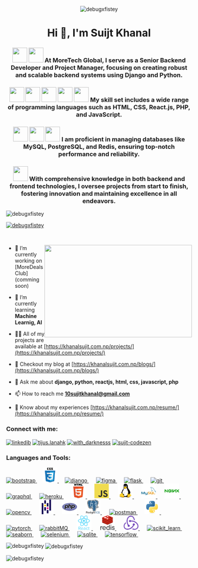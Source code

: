 <p align="center"><img src="https://github.com/sujit-codezen/sujit-codezen/assets/124259614/c713119e-92d6-484d-bd59-0514c192dfe8" alt="debugxfistey" /></p>
<h1 align="center">Hi 👋, I'm Suijt Khanal</h1>
<h3 align="center">
  <img src="https://img.icons8.com/ios-filled/50/ffffff/django.png" width="40" height="40" /> 
  <img src="https://img.icons8.com/color/48/000000/python--v1.png" width="40" height="40" />
  At MoreTech Global, I serve as a Senior Backend Developer and Project Manager, focusing on creating robust and scalable backend systems using Django and Python.
</h3>

<h3 align="center">
  <img src="https://img.icons8.com/color/48/000000/html-5--v1.png" width="40" height="40" /> 
  <img src="https://img.icons8.com/color/48/000000/css3.png" width="40" height="40" />
  <img src="https://img.icons8.com/ultraviolet/40/000000/react--v1.png" width="40" height="40" />
  <img src="https://img.icons8.com/officel/40/000000/php-logo.png" width="40" height="40" />
  <img src="https://img.icons8.com/color/48/000000/javascript--v1.png" width="40" height="40" />
  My skill set includes a wide range of programming languages such as HTML, CSS, React.js, PHP, and JavaScript.
</h3>

<h3 align="center">
  <img src="https://img.icons8.com/ios-filled/50/ffffff/mysql-logo.png" width="40" height="40" /> 
  <img src="https://img.icons8.com/color/48/000000/postgreesql.png" width="40" height="40" />
  <img src="https://img.icons8.com/color/48/000000/redis.png" width="40" height="40" />
  I am proficient in managing databases like MySQL, PostgreSQL, and Redis, ensuring top-notch performance and reliability.
</h3>

<h3 align="center">
  <img src="https://img.icons8.com/fluent/48/000000/project-management.png" width="40" height="40" />
  With comprehensive knowledge in both backend and frontend technologies, I oversee projects from start to finish, fostering innovation and maintaining excellence in all endeavors.
</h3>


<p align="left"> <img src="https://komarev.com/ghpvc/?username=debugxfistey&label=Profile%20views&color=0e75b6&style=flat" alt="debugxfistey" /> </p>

<p align="left"> <a href="https://github.com/ryo-ma/github-profile-trophy"><img src="https://github-profile-trophy.vercel.app/?username=sujit-codezen" alt="debugxfistey" /></a> </p>

<p align="left"> <a href="https://twitter.com/" target="blank"><img src="https://img.shields.io/twitter/follow/?logo=twitter&style=for-the-badge" alt="" /></a> </p>

<div>
<img align="right" src="https://camo.githubusercontent.com/ad28cab36fa44e2f77a63970bcbb06660efdd314ed9168ec140d7b222dc2ae9e/68747470733a2f2f7777772e6c616d626461746573742e636f6d2f7265736f75726365732f696d616765732f6e65777332342e676966" width="400" height="250" />
  
- 🔭 I’m currently working on [MoreDeals Club](comming soon)

- 🌱 I’m currently learning **Machine Learnig, AI**

- 👨‍💻 All of my projects are available at [https://khanalsujit.com.np/projects/](https://khanalsujit.com.np/projects/)

- 📝 Checkout my blog at [https://khanalsujit.com.np/blogs/](https://khanalsujit.com.np/blogs/)

- 💬 Ask me about **django, python, reactjs, html, css, javascript, php**

- 📫 How to reach me **10sujitkhanal@gmail.com**

- 📄 Know about my experiences [https://khanalsujit.com.np/resume/](https://khanalsujit.com.np/resume/)

</div>

<h3 align="left">Connect with me:</h3>
<p align="left">
<a href="https://linkedin.com/in/sujit-khanal-92a098318" target="blank"><img align="center" src="https://raw.githubusercontent.com/rahuldkjain/github-profile-readme-generator/master/src/images/icons/Social/linked-in-alt.svg" alt="linkedib" height="30" width="40" /></a>
<a href="https://fb.com/tijus.lanahk" target="blank"><img align="center" src="https://raw.githubusercontent.com/rahuldkjain/github-profile-readme-generator/master/src/images/icons/Social/facebook.svg" alt="tijus.lanahk" height="30" width="40" /></a>
<a href="https://instagram.com/with_darknesss" target="blank"><img align="center" src="https://raw.githubusercontent.com/rahuldkjain/github-profile-readme-generator/master/src/images/icons/Social/instagram.svg" alt="with_darknesss" height="30" width="40" /></a>
<a href="https://www.youtube.com/@sujit-codezen" target="blank"><img align="center" src="https://raw.githubusercontent.com/rahuldkjain/github-profile-readme-generator/master/src/images/icons/Social/youtube.svg" alt="sujit-codezen" height="30" width="40" /></a>
</p>

<h3 align="left">Languages and Tools:</h3>
<p align="left"> 
  <a href="https://getbootstrap.com" target="_blank" rel="noreferrer"> 
    <img src="https://img.icons8.com/color/48/ffffff/bootstrap.png" alt="bootstrap" width="40" height="40"/> 
  </a>&nbsp;&nbsp;&nbsp;
  <a href="https://www.w3schools.com/css/" target="_blank" rel="noreferrer"> 
    <img src="https://raw.githubusercontent.com/devicons/devicon/master/icons/css3/css3-original-wordmark.svg" alt="css3" width="40" height="40"/> 
  </a>&nbsp;&nbsp;&nbsp;
  <a href="https://www.djangoproject.com/" target="_blank" rel="noreferrer"> 
    <img src="https://cdn.worldvectorlogo.com/logos/django.svg" alt="django" width="40" height="40"/> 
  </a>&nbsp;&nbsp; &nbsp;
  <a href="https://www.figma.com/" target="_blank" rel="noreferrer"> 
    <img src="https://www.vectorlogo.zone/logos/figma/figma-icon.svg" alt="figma" width="40" height="40"/> 
  </a>&nbsp;&nbsp; &nbsp;
  <a href="https://flask.palletsprojects.com/" target="_blank" rel="noreferrer"> 
    <img src="https://5.imimg.com/data5/HT/HX/YO/GLADMIN-13634783/selection-208-500x500.png" alt="flask" width="40" height="40"/> 
  </a>&nbsp;&nbsp; &nbsp;
  <a href="https://git-scm.com/" target="_blank" rel="noreferrer"> 
    <img src="https://www.vectorlogo.zone/logos/git-scm/git-scm-icon.svg" alt="git" width="40" height="40"/> 
  </a>&nbsp;&nbsp; &nbsp;
  <a href="https://graphql.org" target="_blank" rel="noreferrer"> 
    <img src="https://www.vectorlogo.zone/logos/graphql/graphql-icon.svg" alt="graphql" width="40" height="40"/> 
  </a>&nbsp;&nbsp; &nbsp;
  <a href="https://heroku.com" target="_blank" rel="noreferrer"> 
    <img src="https://www.vectorlogo.zone/logos/heroku/heroku-icon.svg" alt="heroku" width="40" height="40"/> 
  </a>&nbsp;&nbsp; &nbsp;
  <a href="https://www.w3.org/html/" target="_blank" rel="noreferrer"> 
    <img src="https://raw.githubusercontent.com/devicons/devicon/master/icons/html5/html5-original-wordmark.svg" alt="html5" width="40" height="40"/> 
  </a>&nbsp;&nbsp; &nbsp;
  <a href="https://developer.mozilla.org/en-US/docs/Web/JavaScript" target="_blank" rel="noreferrer"> 
    <img src="https://raw.githubusercontent.com/devicons/devicon/master/icons/javascript/javascript-original.svg" alt="javascript" width="40" height="40"/> 
  </a>&nbsp;&nbsp; &nbsp;
  <a href="https://www.linux.org/" target="_blank" rel="noreferrer"> 
    <img src="https://raw.githubusercontent.com/devicons/devicon/master/icons/linux/linux-original.svg" alt="linux" width="40" height="40"/> 
  </a>&nbsp;&nbsp; &nbsp;
  <a href="https://www.mysql.com/" target="_blank" rel="noreferrer"> 
    <img src="https://raw.githubusercontent.com/devicons/devicon/master/icons/mysql/mysql-original-wordmark.svg" alt="mysql" width="40" height="40"/> 
  </a>&nbsp;&nbsp; &nbsp;
  <a href="https://www.nginx.com" target="_blank" rel="noreferrer"> 
    <img src="https://raw.githubusercontent.com/devicons/devicon/master/icons/nginx/nginx-original.svg" alt="nginx" width="40" height="40"/> 
  </a>&nbsp;&nbsp; &nbsp;
  <a href="https://opencv.org/" target="_blank" rel="noreferrer"> 
    <img src="https://www.vectorlogo.zone/logos/opencv/opencv-icon.svg" alt="opencv" width="40" height="40"/> 
  </a>&nbsp;&nbsp; &nbsp;
  <a href="https://pandas.pydata.org/" target="_blank" rel="noreferrer"> 
    <img src="https://raw.githubusercontent.com/devicons/devicon/2ae2a900d2f041da66e950e4d48052658d850630/icons/pandas/pandas-original.svg" alt="pandas" width="40" height="40"/> 
  </a>&nbsp;&nbsp; &nbsp;
  <a href="https://www.php.net" target="_blank" rel="noreferrer"> 
    <img src="https://raw.githubusercontent.com/devicons/devicon/master/icons/php/php-original.svg" alt="php" width="40" height="40"/> 
  </a>&nbsp;&nbsp; &nbsp;
  <a href="https://www.postgresql.org" target="_blank" rel="noreferrer"> 
    <img src="https://raw.githubusercontent.com/devicons/devicon/master/icons/postgresql/postgresql-original-wordmark.svg" alt="postgresql" width="40" height="40"/> 
  </a>&nbsp;&nbsp; &nbsp;
  <a href="https://postman.com" target="_blank" rel="noreferrer"> 
    <img src="https://www.vectorlogo.zone/logos/getpostman/getpostman-icon.svg" alt="postman" width="40" height="40"/> 
  </a>&nbsp;&nbsp; &nbsp;
  <a href="https://www.python.org" target="_blank" rel="noreferrer"> 
    <img src="https://raw.githubusercontent.com/devicons/devicon/master/icons/python/python-original.svg" alt="python" width="40" height="40"/> 
  </a>&nbsp;&nbsp; &nbsp;
  <a href="https://pytorch.org/" target="_blank" rel="noreferrer"> 
    <img src="https://www.vectorlogo.zone/logos/pytorch/pytorch-icon.svg" alt="pytorch" width="40" height="40"/> 
  </a>&nbsp;&nbsp; &nbsp;
  <a href="https://www.rabbitmq.com" target="_blank" rel="noreferrer"> 
    <img src="https://www.vectorlogo.zone/logos/rabbitmq/rabbitmq-icon.svg" alt="rabbitMQ" width="40" height="40"/> 
  </a>&nbsp;&nbsp; &nbsp;
  <a href="https://reactjs.org/" target="_blank" rel="noreferrer"> 
    <img src="https://raw.githubusercontent.com/devicons/devicon/master/icons/react/react-original-wordmark.svg" alt="react" width="40" height="40"/> 
  </a>&nbsp;&nbsp; &nbsp;
  <a href="https://redis.io" target="_blank" rel="noreferrer"> 
    <img src="https://raw.githubusercontent.com/devicons/devicon/master/icons/redis/redis-original-wordmark.svg" alt="redis" width="40" height="40"/> 
  </a>&nbsp;&nbsp; &nbsp;
  <a href="https://redux.js.org" target="_blank" rel="noreferrer"> 
    <img src="https://raw.githubusercontent.com/devicons/devicon/master/icons/redux/redux-original.svg" alt="redux" width="40" height="40"/> 
  </a>&nbsp;&nbsp; &nbsp;
  <a href="https://scikit-learn.org/" target="_blank" rel="noreferrer"> 
    <img src="https://upload.wikimedia.org/wikipedia/commons/0/05/Scikit_learn_logo_small.svg" alt="scikit_learn" width="40" height="40"/> 
  </a>&nbsp;&nbsp; &nbsp;
  <a href="https://seaborn.pydata.org/" target="_blank" rel="noreferrer"> 
    <img src="https://seaborn.pydata.org/_images/logo-mark-lightbg.svg" alt="seaborn" width="40" height="40"/> 
  </a>&nbsp;&nbsp; &nbsp;
  <a href="https://www.selenium.dev" target="_blank" rel="noreferrer"> 
    <img src="https://raw.githubusercontent.com/detain/svg-logos/780f25886640cef088af994181646db2f6b1a3f8/svg/selenium-logo.svg" alt="selenium" width="40" height="40"/> 
  </a>&nbsp;&nbsp; &nbsp;
  <a href="https://www.sqlite.org/" target="_blank" rel="noreferrer"> 
    <img src="https://www.vectorlogo.zone/logos/sqlite/sqlite-icon.svg" alt="sqlite" width="40" height="40"/> 
  </a>&nbsp;&nbsp; &nbsp;
  <a href="https://www.tensorflow.org" target="_blank" rel="noreferrer"> 
    <img src="https://www.vectorlogo.zone/logos/tensorflow/tensorflow-icon.svg" alt="tensorflow" width="40" height="40"/> 
  </a>&nbsp;&nbsp; &nbsp;
</p>


<p><img align="left" src="https://github-readme-stats.vercel.app/api/top-langs?username=debugxfistey&show_icons=true&locale=en&layout=compact" alt="debugxfistey" /></p>

<p>&nbsp;<img align="center" src="https://github-readme-stats.vercel.app/api?username=debugxfistey&show_icons=true&locale=en" alt="debugxfistey" /></p>

<p><img align="center" src="https://github-readme-streak-stats.herokuapp.com/?user=debugxfistey&" alt="debugxfistey" /></p>

